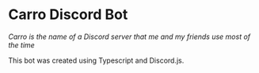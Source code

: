 # Carro Discord Bot

_Carro is the name of a Discord server that me and my friends use most of the time_

This bot was created using Typescript and Discord.js.
